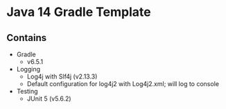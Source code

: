 # Java 14 Gradle Template

## Contains
- Gradle
    - v6.5.1
- Logging
    - Log4j with Slf4j (v2.13.3)
    - Default configuration for log4j2 with Log4j2.xml; will log to console 
- Testing
    - JUnit 5 (v5.6.2)